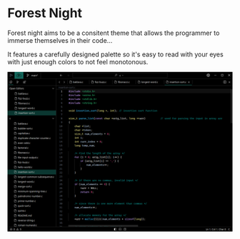 # Forest Night
Forest night aims to be a consitent theme that allows the programmer to immerse themselves in their code...

It features a carefully designed palette so it's easy to read with your eyes with just enough colors to not feel monotonous.

![image](https://github.com/Notiee/Forest-Night-Lapce/blob/main/screenshot.png)